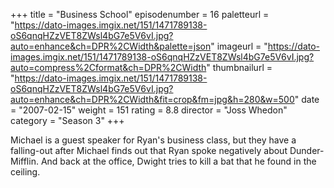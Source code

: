 +++
title = "Business School"
episodenumber = 16
paletteurl = "https://dato-images.imgix.net/151/1471789138-oS6qnqHZzVET8ZWsl4bG7e5V6vI.jpg?auto=enhance&ch=DPR%2CWidth&palette=json"
imageurl = "https://dato-images.imgix.net/151/1471789138-oS6qnqHZzVET8ZWsl4bG7e5V6vI.jpg?auto=compress%2Cformat&ch=DPR%2CWidth"
thumbnailurl = "https://dato-images.imgix.net/151/1471789138-oS6qnqHZzVET8ZWsl4bG7e5V6vI.jpg?auto=enhance&ch=DPR%2CWidth&fit=crop&fm=jpg&h=280&w=500"
date = "2007-02-15"
weight = 151
rating = 8.8
director = "Joss Whedon"
category = "Season 3"
+++

Michael is a guest speaker for Ryan's business class, but they have a falling-out after Michael finds out that Ryan spoke negatively about Dunder-Mifflin. And back at the office, Dwight tries to kill a bat that he found in the ceiling.